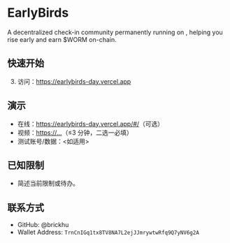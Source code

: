# EarlyBirds

A decentralized check-in community permanently running on , helping you rise early and earn $WORM on-chain.

## 快速开始
3. 访问：https://earlybirds-day.vercel.app

## 演示
- 在线：<https://earlybirds-day.vercel.app/#/>（可选）
- 视频：<https://...>（≤3 分钟，二选一必填）
- 测试账号/数据：<如适用>

## 已知限制
- 简述当前限制或待办。

## 联系方式
- GitHub: @brickhu
- Wallet Address: `TrnCnIGq1tx8TV8NA7L2ejJJmrywtwRfq9Q7yNV6g2A`

